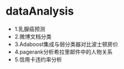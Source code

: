 # dataAnalysis
- 1.乳腺癌预测
- 2.微博文档分类
- 3.Adaboost集成与弱分类器对比波士顿房价
- 4.pagerank分析希拉里邮件中的人物关系
- 5.信用卡违约率分析
